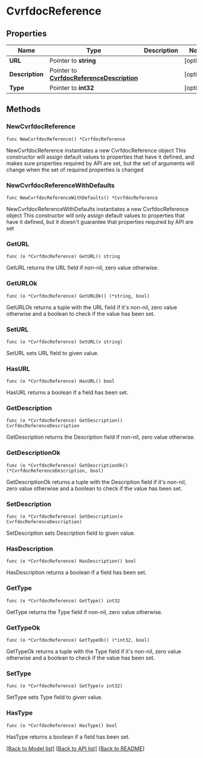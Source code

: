 # CvrfdocReference

## Properties

Name | Type | Description | Notes
------------ | ------------- | ------------- | -------------
**URL** | Pointer to **string** |  | [optional] 
**Description** | Pointer to [**CvrfdocReferenceDescription**](cvrfdocReferenceDescription.md) |  | [optional] 
**Type** | Pointer to **int32** |  | [optional] 

## Methods

### NewCvrfdocReference

`func NewCvrfdocReference() *CvrfdocReference`

NewCvrfdocReference instantiates a new CvrfdocReference object
This constructor will assign default values to properties that have it defined,
and makes sure properties required by API are set, but the set of arguments
will change when the set of required properties is changed

### NewCvrfdocReferenceWithDefaults

`func NewCvrfdocReferenceWithDefaults() *CvrfdocReference`

NewCvrfdocReferenceWithDefaults instantiates a new CvrfdocReference object
This constructor will only assign default values to properties that have it defined,
but it doesn't guarantee that properties required by API are set

### GetURL

`func (o *CvrfdocReference) GetURL() string`

GetURL returns the URL field if non-nil, zero value otherwise.

### GetURLOk

`func (o *CvrfdocReference) GetURLOk() (*string, bool)`

GetURLOk returns a tuple with the URL field if it's non-nil, zero value otherwise
and a boolean to check if the value has been set.

### SetURL

`func (o *CvrfdocReference) SetURL(v string)`

SetURL sets URL field to given value.

### HasURL

`func (o *CvrfdocReference) HasURL() bool`

HasURL returns a boolean if a field has been set.

### GetDescription

`func (o *CvrfdocReference) GetDescription() CvrfdocReferenceDescription`

GetDescription returns the Description field if non-nil, zero value otherwise.

### GetDescriptionOk

`func (o *CvrfdocReference) GetDescriptionOk() (*CvrfdocReferenceDescription, bool)`

GetDescriptionOk returns a tuple with the Description field if it's non-nil, zero value otherwise
and a boolean to check if the value has been set.

### SetDescription

`func (o *CvrfdocReference) SetDescription(v CvrfdocReferenceDescription)`

SetDescription sets Description field to given value.

### HasDescription

`func (o *CvrfdocReference) HasDescription() bool`

HasDescription returns a boolean if a field has been set.

### GetType

`func (o *CvrfdocReference) GetType() int32`

GetType returns the Type field if non-nil, zero value otherwise.

### GetTypeOk

`func (o *CvrfdocReference) GetTypeOk() (*int32, bool)`

GetTypeOk returns a tuple with the Type field if it's non-nil, zero value otherwise
and a boolean to check if the value has been set.

### SetType

`func (o *CvrfdocReference) SetType(v int32)`

SetType sets Type field to given value.

### HasType

`func (o *CvrfdocReference) HasType() bool`

HasType returns a boolean if a field has been set.


[[Back to Model list]](../README.md#documentation-for-models) [[Back to API list]](../README.md#documentation-for-api-endpoints) [[Back to README]](../README.md)



